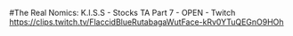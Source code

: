 #The Real Nomics: K.I.S.S - Stocks TA Part 7 - OPEN - Twitch
https://clips.twitch.tv/FlaccidBlueRutabagaWutFace-kRv0YTuQEGnO9HOh
